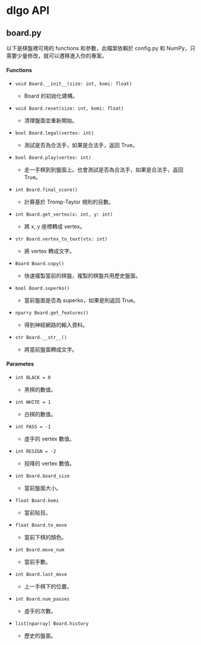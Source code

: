 # dlgo API

## board.py

以下是棋盤裡可用的 functions 和參數，此檔案依賴於 config.py 和 NumPy，只需要少量修改，就可以遷移進入你的專案。

#### Functions
   * `void Board.__init__(size: int, komi: float)`
      * Board 的初始化建構。

   * `void Board.reset(size: int, komi: float)`
      * 清理盤面並重新開始。

   * `bool Board.legal(vertex: int)`
      * 測試是否為合法手，如果是合法手，返回 True。

   * `bool Board.play(vertex: int)`
      * 走一手棋到到盤面上。也會測試是否為合法手，如果是合法手，返回 True。

   * `int Board.final_score()`
      * 計算基於 Tromp-Taylor 規則的目數。

   * `int Board.get_vertex(x: int, y: int)`
      * 將 x, y 座標轉成 vertex。

   * `str Board.vertex_to_text(vtx: int)`
      * 將 vertex 轉成文字。

   * `Board Board.copy()`
      * 快速複製當前的棋盤，複製的棋盤共用歷史盤面。
    
   * `bool Board.superko()`
      * 當前盤面是否為 superko，如果是則返回 True。

   * `nparry Board.get_features()`
      * 得到神經網路的輸入資料。

   * `str Board.__str__()`
      * 將當前盤面轉成文字。

#### Parametes

   * `int BLACK = 0`
      * 黑棋的數值。

   * `int WHITE = 1`
      * 白棋的數值。

   * `int PASS = -1`
      * 虛手的 vertex 數值。

   * `int RESIGN = -2`
      * 投降的 vertex 數值。

   * `int Board.board_size`
      * 當前盤面大小。
      
   * `float Board.komi`
      * 當前貼目。

   * `float Board.to_move`
      * 當前下棋的顏色。

   * `int Board.move_num`
      * 當前手數。

   * `int Board.last_move`
      * 上一手棋下的位置。

   * `int Board.num_passes`
      * 虛手的次數。

   * `list[nparray] Board.history`
      * 歷史的盤面。
